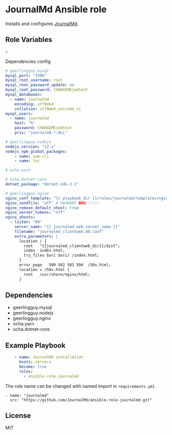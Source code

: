JournalMd Ansible role
=========

Installs and configures [JournalMd](https://github.com/JournalMd/).

Role Variables
--------------

```yaml
x
```

Dependencies config

```yaml
# geerlingguy.mysql
mysql_port: "3306"
mysql_root_username: root
mysql_root_password_update: no
mysql_root_password: CHANGEMEjmdtest
mysql_databases:
  - name: journalmd
    encoding: utf8mb4
    collation: utf8mb4_unicode_ci
mysql_users:
  - name: journalmd
    host: "%"
    password: CHANGEMEjmdtest
    priv: "journalmd.*:ALL"

# geerlingguy.nodejs
nodejs_version: "12.x"
nodejs_npm_global_packages:
    - name: vue-cli
    - name: tsc

# ocha.yarn

# ocha.dotnet-core
dotnet_package: "dotnet-sdk-3.1"

# geerlingguy.nginx
nginx_conf_template: "{{ playbook_dir }}/roles/journalmd/templates/nginx.conf.j2"
nginx_sendfile: "off" # VAGRANT BUG!!!!!!
nginx_remove_default_vhost: true
nginx_server_tokens: "off"
nginx_vhosts:
  - listen: "80"
    server_name: "{{ journalmd_web_server_name }}"
    filename: "journalmd_clientweb.80.conf"
    extra_parameters: |
      location / {
        root   "{{journalmd_clientweb_dir}}/dist";
        index  index.html;
        try_files $uri $uri/ /index.html;
      }
      error_page   500 502 503 504  /50x.html;
      location = /50x.html {
        root   /usr/share/nginx/html;
      }
```

Dependencies
------------

- geerlingguy.mysql
- geerlingguy.nodejs
- geerlingguy.nginx
- ocha.yarn
- ocha.dotnet-core

Example Playbook
----------------

```yaml
    - name: JournalMd installation
      hosts: servers
      become: true
      roles:
        - ansible-role-journalmd
```

The role name can be changed with named import in `requirements.yml`. 

```
- name: "journalmd"
  src: "https://github.com/JournalMd/ansible-role-journalmd.git"
```

License
-------

MIT
